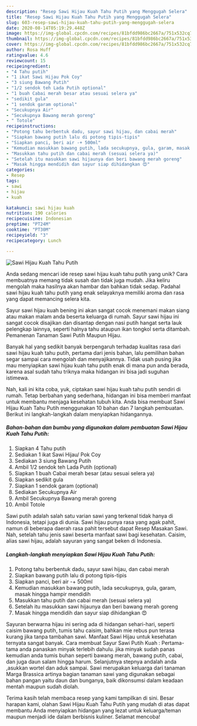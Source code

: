 ```yaml
---
description: "Resep Sawi Hijau Kuah Tahu Putih yang Menggugah Selera"
title: "Resep Sawi Hijau Kuah Tahu Putih yang Menggugah Selera"
slug: 603-resep-sawi-hijau-kuah-tahu-putih-yang-menggugah-selera
date: 2020-08-14T05:19:29.448Z
image: https://img-global.cpcdn.com/recipes/81bfdd986bc2667a/751x532cq70/sawi-hijau-kuah-tahu-putih-foto-resep-utama.jpg
thumbnail: https://img-global.cpcdn.com/recipes/81bfdd986bc2667a/751x532cq70/sawi-hijau-kuah-tahu-putih-foto-resep-utama.jpg
cover: https://img-global.cpcdn.com/recipes/81bfdd986bc2667a/751x532cq70/sawi-hijau-kuah-tahu-putih-foto-resep-utama.jpg
author: Rosa Huff
ratingvalue: 4.6
reviewcount: 15
recipeingredient:
- "4 Tahu putih"
- "1 ikat Sawi Hijau Pok Coy"
- "3 siung Bawang Putih"
- "1/2 sendok teh Lada Putih optional"
- "1 buah Cabai merah besar atau sesuai selera ya"
- "sedikit gula"
- "1 sendok garam optional"
- "Secukupnya Air"
- "Secukupnya Bawang merah goreng"
- " Totole"
recipeinstructions:
- "Potong tahu berbentuk dadu, sayur sawi hijau, dan cabai merah"
- "Siapkan bawang putih lalu di potong tipis-tipis"
- "Siapkan panci, beri air -+ 500ml"
- "Kemudian masukkan bawang putih, lada secukupnya, gula, garam, masak hingga hampir mendidih"
- "Masukkan tahu putih dan cabai merah (sesuai selera ya)"
- "Setelah itu masukkan sawi hijaunya dan beri bawang merah goreng"
- "Masak hingga mendidih dan sayur siap dihidangkan 😍"
categories:
- Resep
tags:
- sawi
- hijau
- kuah

katakunci: sawi hijau kuah 
nutrition: 190 calories
recipecuisine: Indonesian
preptime: "PT24M"
cooktime: "PT30M"
recipeyield: "3"
recipecategory: Lunch

---
```



![Sawi Hijau Kuah Tahu Putih](https://img-global.cpcdn.com/recipes/81bfdd986bc2667a/751x532cq70/sawi-hijau-kuah-tahu-putih-foto-resep-utama.jpg)

Anda sedang mencari ide resep sawi hijau kuah tahu putih yang unik? Cara membuatnya memang tidak susah dan tidak juga mudah. Jika keliru mengolah maka hasilnya akan hambar dan bahkan tidak sedap. Padahal sawi hijau kuah tahu putih yang enak selayaknya memiliki aroma dan rasa yang dapat memancing selera kita.

Sayur sawi hijau kuah bening ini akan sangat cocok menemani makan siang atau makan malam anda beserta keluarga di rumah. Sayur sawi hijau ini sangat cocok disajikan dan disantap dengan nasi putih hangat serta lauk pelengkap lainnya, seperti halnya tahu ataupun ikan tongkol serta ditambah. Pemanenan Tanaman Sawi Putih Maupun Hijau.

Banyak hal yang sedikit banyak berpengaruh terhadap kualitas rasa dari sawi hijau kuah tahu putih, pertama dari jenis bahan, lalu pemilihan bahan segar sampai cara mengolah dan menyajikannya. Tidak usah pusing jika mau menyiapkan sawi hijau kuah tahu putih enak di mana pun anda berada, karena asal sudah tahu triknya maka hidangan ini bisa jadi suguhan istimewa.


Nah, kali ini kita coba, yuk, ciptakan sawi hijau kuah tahu putih sendiri di rumah. Tetap berbahan yang sederhana, hidangan ini bisa memberi manfaat untuk membantu menjaga kesehatan tubuh kita. Anda bisa membuat Sawi Hijau Kuah Tahu Putih menggunakan 10 bahan dan 7 langkah pembuatan. Berikut ini langkah-langkah dalam menyiapkan hidangannya.

<!--inarticleads1-->

##### Bahan-bahan dan bumbu yang digunakan dalam pembuatan Sawi Hijau Kuah Tahu Putih:

1. Siapkan 4 Tahu putih
1. Sediakan 1 ikat Sawi Hijau/ Pok Coy
1. Sediakan 3 siung Bawang Putih
1. Ambil 1/2 sendok teh Lada Putih (optional)
1. Siapkan 1 buah Cabai merah besar (atau sesuai selera ya)
1. Siapkan sedikit gula
1. Siapkan 1 sendok garam (optional)
1. Sediakan Secukupnya Air
1. Ambil Secukupnya Bawang merah goreng
1. Ambil  Totole


Sawi putih adalah salah satu varian sawi yang terkenal tidak hanya di Indonesia, tetapi juga di dunia. Sawi hijau punya rasa yang agak pahit, namun di beberapa daerah rasa pahit tersebut dapat Resep Masakan Sawi. Nah, setelah tahu jenis sawi beserta manfaat sawi bagi kesehatan. Caisim, alias sawi hijau, adalah sayuran yang sangat beken di Indonesia. 

<!--inarticleads2-->

##### Langkah-langkah menyiapkan Sawi Hijau Kuah Tahu Putih:

1. Potong tahu berbentuk dadu, sayur sawi hijau, dan cabai merah
1. Siapkan bawang putih lalu di potong tipis-tipis
1. Siapkan panci, beri air -+ 500ml
1. Kemudian masukkan bawang putih, lada secukupnya, gula, garam, masak hingga hampir mendidih
1. Masukkan tahu putih dan cabai merah (sesuai selera ya)
1. Setelah itu masukkan sawi hijaunya dan beri bawang merah goreng
1. Masak hingga mendidih dan sayur siap dihidangkan 😍


Sayuran berwarna hijau ini sering ada di hidangan sehari-hari, seperti caisim bawang putih, tumis tahu caisim, bahkan mie rebus pun terasa kurang jika tanpa tambahan sawi. Manfaat Sawi Hijau untuk kesehatan ternyata sangat banyak. Cara membuat Sayur Sawi Putih Kuah : Pertama-tama anda panaskan minyak terlebih dahulu. jika minyak sudah panas kemudian anda tumis buhan seperti bawang merah, bawang putih, cabai, dan juga daun salam hingga harum. Selanjutnya stepnya andalah anda ,asukkan wortel dan aduk sampai. Sawi merupakan keluarga dari tanaman Marga Brassica artinya bagian tanaman sawi yang digunakan sebagai bahan pangan yaitu daun dan bunganya, baik dikonsumsi dalam keadaan mentah maupun sudah diolah. 

Terima kasih telah membaca resep yang kami tampilkan di sini. Besar harapan kami, olahan Sawi Hijau Kuah Tahu Putih yang mudah di atas dapat membantu Anda menyiapkan hidangan yang lezat untuk keluarga/teman maupun menjadi ide dalam berbisnis kuliner. Selamat mencoba!
